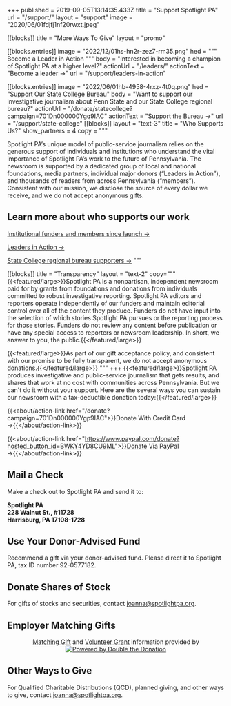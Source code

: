 +++
published = 2019-09-05T13:14:35.433Z
title = "Support Spotlight PA"
url = "/support/"
layout = "support"
image = "2020/06/01fdjfj1nf20rwxt.jpeg"

[[blocks]]
title = "More Ways To Give"
layout = "promo"

[[blocks.entries]]
image = "2022/12/01hs-hn2r-zez7-rm35.png"
hed = """
Become a 
Leader in Action
"""
body = "Interested in becoming a champion of Spotlight PA at a higher level?"
actionUrl = "/leaders/"
actionText = "Become a leader →"
url = "/support/leaders-in-action"

[[blocks.entries]]
image = "2022/06/01hb-4958-4rxz-4t0q.png"
hed = "Support Our State College Bureau"
body = "Want to support our investigative journalism about Penn State and our State College regional bureau?"
actionUrl = "/donate/statecollege?campaign=701Dn000000Ygq9IAC"
actionText = "Support the Bureau →"
url = "/support/state-college"
[[blocks]]
layout = "text-3"
title = "Who Supports Us?"
show_partners = 4
copy = """

  Spotlight PA’s unique model of public-service journalism relies on the generous support of individuals and institutions who understand the vital importance of Spotlight PA’s work to the future of Pennsylvania. The newsroom is supported by a dedicated group of local and national foundations, media partners, individual major donors (“Leaders in Action”), and thousands of readers from across Pennsylvania (“members”). Consistent with our mission, we disclose the source of every dollar we receive, and we do not accept anonymous gifts.
  
  ## Learn more about who supports our work

  [Institutional funders and members since launch →](/support/funders-and-members#major-donors-and-funders-since-launch)

  [Leaders in Action →](/support/leaders-in-action/#our-current-leaders)

  [State College regional bureau supporters →](/support/state-college/#state-college-bureau-donors)
"""

[[blocks]]
title = "Transparency"
layout = "text-2"
copy="""
  {{<featured/large>}}Spotlight PA is a nonpartisan, independent newsroom paid for by grants from foundations and donations from individuals committed to robust investigative reporting. Spotlight PA editors and reporters operate independently of our funders and maintain editorial control over all of the content they produce. Funders do not have input into the selection of which stories Spotlight PA pursues or the reporting process for those stories. Funders do not review any content before publication or have any special access to reporters or newsroom leadership. In short, we answer to you, the public.{{</featured/large>}}

  {{<featured/large>}}As part of our gift acceptance policy, and consistent with our promise to be fully transparent, we do not accept anonymous donations.{{</featured/large>}}
"""
+++
{{<featured/large>}}Spotlight PA produces investigative and public-service journalism that gets results, and shares that work at no cost with communities across Pennsylvania. But we can't do it without your support. Here are the several ways you can sustain our newsroom with a tax-deductible donation today:{{</featured/large>}} 

{{<about/action-link href="/donate?campaign=701Dn000000Ygp9IAC">}}Donate With Credit Card  →{{</about/action-link>}}

{{<about/action-link href="https://www.paypal.com/donate?hosted_button_id=BWKY4YD8CU9ML">}}Donate Via PayPal  →{{</about/action-link>}}

## Mail a Check

Make a check out to Spotlight PA and send it to:

**Spotlight PA** <br>
**228 Walnut St., #11728** <br> 
**Harrisburg, PA 17108-1728** <br>

## Use Your Donor-Advised Fund

Recommend a gift via your donor-advised fund. Please direct it to Spotlight PA, tax ID number 92-0577182.

## Donate Shares of Stock

For gifts of stocks and securities, contact [joanna@spotlightpa.org](mailto:joanna@spotlightpa.org). 

## Employer Matching Gifts

<script>var DDCONF = { API_KEY: "S7BzFpBrodEMpopT" };</script>  <script src="https://doublethedonation.com/api/js/ddplugin.js"></script> <link href="https://doublethedonation.com/api/css/ddplugin.css" rel="stylesheet"> <div id="dd-container" class="my-7 md:my-8 " ng-app="dd.plugin"> <div class="well"> <div ng-include="search_template"></div> <p><center><a href="https://doublethedonation.com/matching-grant-resources/matching-gift-basics/">Matching Gift</a> and <a href="https://doublethedonation.com/matching-grant-resources/volunteer-grant-basics/">Volunteer Grant</a> information provided by <br> <a href="https://doublethedonation.com"><img alt="Powered by Double the Donation" src="https://doublethedonation.com/api/img/powered-by.png" /></a></center></p> </div> </div>

## Other Ways to Give

For Qualified Charitable Distributions (QCD), planned giving, and other ways to give, contact [joanna@spotlightpa.org](mailto:joanna@spotlightpa.org).
